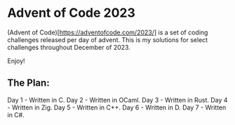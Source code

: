 # Advent of Code 2023
(Advent of Code)[https://adventofcode.com/2023/] is a set of coding challenges released per day of advent.
This is my solutions for select challenges throughout December of 2023.

Enjoy!

## The Plan:
Day 1 - Written in C.
Day 2 - Written in OCaml.
Day 3 - Written in Rust.
Day 4 - Written in Zig.
Day 5 - Written in C++.
Day 6 - Written in D.
Day 7 - Written in C#.


